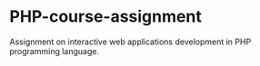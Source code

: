# PHP-course-assignment
Assignment on interactive web applications development in PHP programming language.

